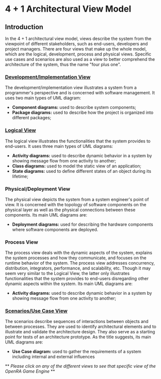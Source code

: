 # 4 + 1 Architectural View Model

## Introduction

In the 4 + 1 architectural view model, views describe the system from the viewpoint of different stakeholders, such as end-users, developers and project managers. There are four views that make up the whole model, which are the logical, development, process and physical views. Specific use cases and scenarios are also used as a view to better comprehend the architecture of the system, thus the name "four plus one".



### [Development/Implementation View](https://github.com/Malafas/OpenRA/blob/bleed/ADS/4+1/DEVELOPMENT_VIEW.md)
The development/implementation view illustrates a system from a programmer's perspective and is concerned with software management. It uses two main types of UML diagram:
* **Component diagrams:** used to describe system components;
* **Package diagrams:** used to describe how the project is organized into different packages;

### [Logical View](https://github.com/Malafas/OpenRA/blob/bleed/ADS/4+1/LOGICAL_VIEW.md)
The logical view illustrates the functionalities that the system provides to end-users. It uses three main types of UML diagrams:
* **Activity diagrams:** used to describe dynamic behavior in a system by showing message flow from one activity to another;
* **Class diagrams:** used to model the static view of an application;
* **State diagrams:** used to define different states of an object during its lifetime;

### Physical/Deployment View
The physical view depicts the system from a system engineer's point of view. It is concerned with the topology of software components on the physical layer as well as the physical connections between these components. Its main UML diagrams are:
* **Deployment diagrams:** used for describing the hardware components where software components are deployed.

### Process View
The process view deals with the dynamic aspects of the system, explains the system processes and how they communicate, and focuses on the runtime behavior of the system. The process view addresses concurrency, distribution, integrators, performance, and scalability, etc. Though it may seem very similar to the Logical View, the latter only illustrates functionalities that the system provides to end-users disregarding other dynamic aspects within the system. Its main UML diagrams are:
* **Activity diagrams:** used to describe dynamic behavior in a system by showing message flow from one activity to another;

### [Scenarios/Use Case View](https://github.com/Malafas/OpenRA/blob/bleed/ADS/4+1/SCENARIOS.md)
The scenarios describe sequences of interactions between objects and between processes. They are used to identify architectural elements and to illustrate and validate the architecture design. They also serve as a starting point for tests of an architecture prototype. As the title suggests, its main UML diagrams are:
* **Use Case diagram:** used to gather the requirements of a system including internal and external influences


** *Please click on any of the different views to see that specific view of the OpenRA Game Engine* **

